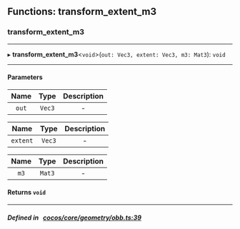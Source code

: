 ## Functions: transform_extent_m3

### transform_extent_m3


___
▸ **transform_extent_m3**<`void`\>(`out: Vec3, extent: Vec3, m3: Mat3`): `void`
___


#### Parameters

| Name | Type | Description |
| :------: | :------: | :------: |
| `out` | `Vec3` | - |

| Name | Type | Description |
| :------: | :------: | :------: |
| `extent` | `Vec3` | - |

| Name | Type | Description |
| :------: | :------: | :------: |
| `m3` | `Mat3` | - |


#### Returns `void` 
___


##### Defined in &nbsp;   [cocos/core/geometry/obb.ts:39](https://github.com/cocos-creator/engine/blob/c7bf6b8a9/cocos/core/geometry/obb.ts#L39)&nbsp;
